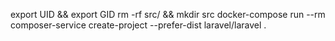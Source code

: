 export UID && export GID
rm -rf src/ && mkdir src
docker-compose run --rm composer-service create-project --prefer-dist laravel/laravel .
